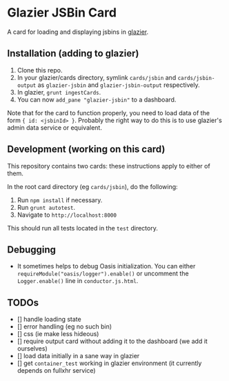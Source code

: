 # Glazier JSBin Card

A card for loading and displaying jsbins in [glazier][].


## Installation (adding to glazier)

1. Clone this repo.
2. In your glazier/cards directory, symlink `cards/jsbin` and
   `cards/jsbin-output` as `glazier-jsbin` and `glazier-jsbin-output`
   respectively.
3. In glazier, `grunt ingestCards`.
4. You can now `add_pane "glazier-jsbin"` to a dashboard.

Note that for the card to function properly, you need to load data of the form
`{ id: <jsbinId> }`.  Probably the right way to do this is to use glazier's
admin data service or equivalent.

## Development (working on this card)

This repository contains two cards: these instructions apply to either of them.

In the root card directory (eg `cards/jsbin`), do the following:

1. Run `npm install` if necessary.
2. Run `grunt autotest`.
3. Navigate to `http://localhost:8000`

This should run all tests located in the `test` directory.

## Debugging

- It sometimes helps to debug Oasis initialization.  You can either
  `requireModule("oasis/logger").enable()` or uncomment the `Logger.enable()`
  line in `conductor.js.html`.

## TODOs

- [] handle loading state
- [] error handling (eg no such bin)
- [] css (ie make less hideous)
- [] require output card without adding it to the dashboard (we add it
  ourselves)
- [] load data initially in a sane way in glazier
- [] get `container_test` working in glazier environment (it currently depends
  on fullxhr service)


[glazier]: https://github.com/yapplabs/glazier
